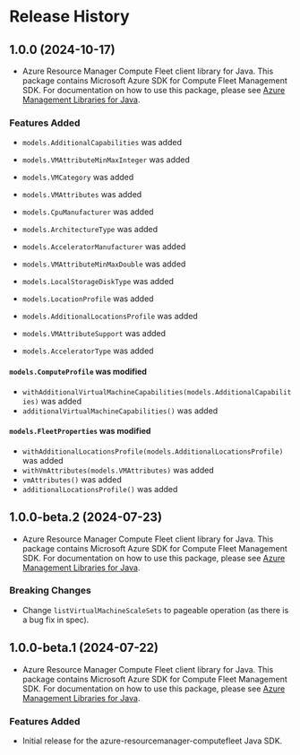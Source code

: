 # Release History

## 1.0.0 (2024-10-17)

- Azure Resource Manager Compute Fleet client library for Java. This package contains Microsoft Azure SDK for Compute Fleet Management SDK. For documentation on how to use this package, please see [Azure Management Libraries for Java](https://aka.ms/azsdk/java/mgmt).

### Features Added

* `models.AdditionalCapabilities` was added

* `models.VMAttributeMinMaxInteger` was added

* `models.VMCategory` was added

* `models.VMAttributes` was added

* `models.CpuManufacturer` was added

* `models.ArchitectureType` was added

* `models.AcceleratorManufacturer` was added

* `models.VMAttributeMinMaxDouble` was added

* `models.LocalStorageDiskType` was added

* `models.LocationProfile` was added

* `models.AdditionalLocationsProfile` was added

* `models.VMAttributeSupport` was added

* `models.AcceleratorType` was added

#### `models.ComputeProfile` was modified

* `withAdditionalVirtualMachineCapabilities(models.AdditionalCapabilities)` was added
* `additionalVirtualMachineCapabilities()` was added

#### `models.FleetProperties` was modified

* `withAdditionalLocationsProfile(models.AdditionalLocationsProfile)` was added
* `withVmAttributes(models.VMAttributes)` was added
* `vmAttributes()` was added
* `additionalLocationsProfile()` was added

## 1.0.0-beta.2 (2024-07-23)

- Azure Resource Manager Compute Fleet client library for Java. This package contains Microsoft Azure SDK for Compute Fleet Management SDK. For documentation on how to use this package, please see [Azure Management Libraries for Java](https://aka.ms/azsdk/java/mgmt).

### Breaking Changes

* Change `listVirtualMachineScaleSets` to pageable operation (as there is a bug fix in spec). 

## 1.0.0-beta.1 (2024-07-22)

- Azure Resource Manager Compute Fleet client library for Java. This package contains Microsoft Azure SDK for Compute Fleet Management SDK. For documentation on how to use this package, please see [Azure Management Libraries for Java](https://aka.ms/azsdk/java/mgmt).

### Features Added

- Initial release for the azure-resourcemanager-computefleet Java SDK.
